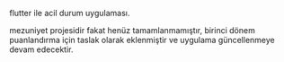 flutter ile acil durum uygulaması. 

mezuniyet projesidir fakat henüz tamamlanmamıştır, birinci dönem puanlandırma için taslak olarak eklenmiştir ve uygulama güncellenmeye devam edecektir.
